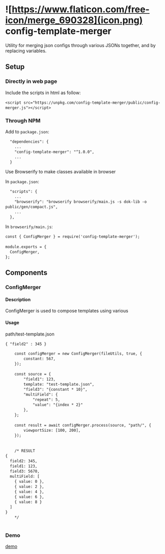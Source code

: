 # ![https://www.flaticon.com/free-icon/merge_690328](icon.png) config-template-merger
Utility for merging json configs through various JSONs together, and by replacing variables.

## Setup

### Directly in web page

Include the scripts in html as follow:
```
<script src="https://unpkg.com/config-template-merger/public/config-merger.js"></script>
```


### Through NPM


Add to `package.json`:
```
  "dependencies": {
  	...
    "config-template-merger": "^1.0.0",
    ...
  }
```


Use Browserify to make classes available in browser

In `package.json`:
```
  "scripts": {
  	...
    "browserify": "browserify browserify/main.js -s dok-lib -o public/gen/compact.js",
    ...
  },

```

In `browserify/main.js`:
```
const { ConfigMerger } = require('config-template-merger');

module.exports = {
  ConfigMerger,
};
```

## Components

### ConfigMerger

#### Description
ConfigMerger is used to compose templates using various

#### Usage
path/test-template.json
```
{ "field2" : 345 }
```

```
  	const configMerger = new ConfigMerger(fileUtils, true, {
  		constant: 567,
  	});

  	const source = {
  		"field1": 123,
  		template: "test-template.json",
  		"field3": "{constant * 10}",
  		"multiField": {
  			"repeat": 5,
  			"value": "{index * 2}"
  		},
  	};

  	const result = await configMerger.process(source, "path/", {
  		viewportSize: [100, 200],
  	});


  	/* RESULT
{
  field2: 345,
  field1: 123,
  field3: 5670,
  multiField: [
    { value: 0 },
    { value: 2 },
    { value: 4 },
    { value: 6 },
    { value: 8 }
  ]
}
  	*/
 
```

### Demo

[demo](https://jacklehamster.github.io/config-template-merger/)